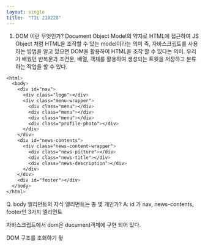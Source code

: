 ```yaml
---
layout: single
title:  "TIL 210228"
---
```


1. DOM 이란 무엇인가?
Document Object Model의 약자로 HTML에 접근하여 JS Object 처럼 HTML을 조작할 수 있는 model이라는 의미
즉, 자바스크립트를 사용하는 방법을 알고 있으면 DOM을 활용하여 HTML을 조작 할 수 있다는 의미. 우리가 배웠던 반복문과 조건문, 배열, 객체를 활용하여
생성되는 트윗을 저장하고 분류하는 작업을 할 수 있다.

```css
<html>
  <body>
    <div id="nav">
      <div class="logo"></div>
      <div class="menu-wrapper">
        <div class="menu"></div>
        <div class="menu"></div>
        <div class="menu"></div>
        <div class="profile-photo"></div>
      </div>
    </div>
    <div id="news-contents">
      <div class="news-content-wrapper">
        <div class="news-picture"></div>
        <div class="news-title"></div>
        <div class="news-description"></div>
      </div>
    </div>
    <div id="footer"></div>
  </body>
</html>
```


Q. body 엘리먼트의 자식 엘리먼트는 총 몇 개인가?
A: id 가 nav, news-contents, footer인 3가지 엘리먼트

자바스크립트에서 dom은 document객체에 
구현 되어 있다.

DOM 구조를 조회하기 
윟



